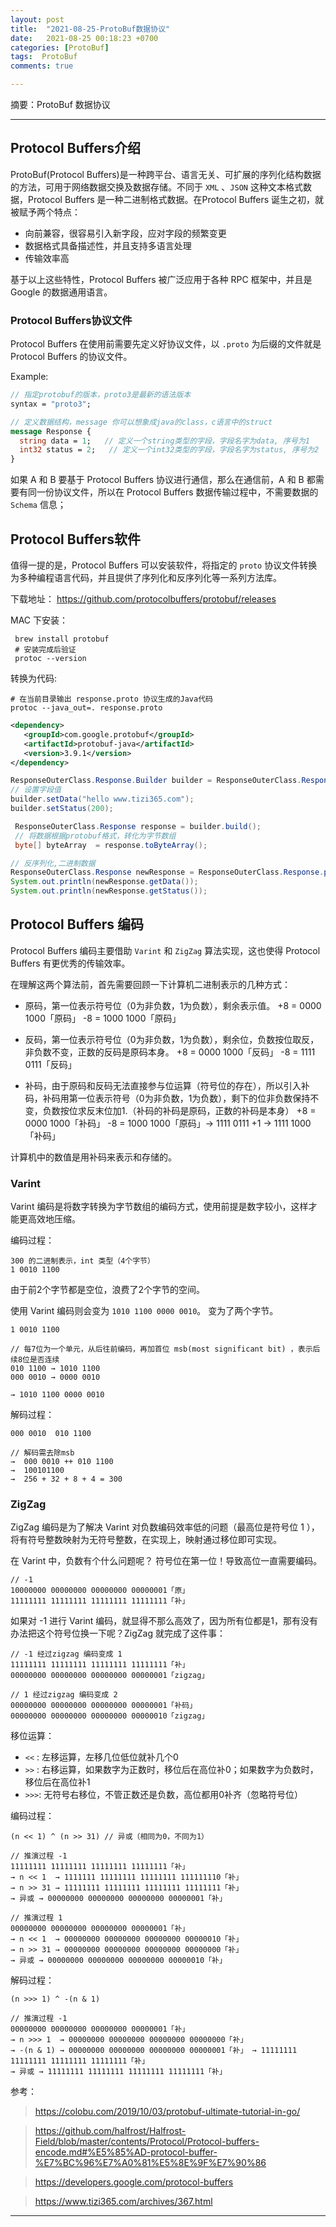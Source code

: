 ```yaml
---
layout: post
title:  "2021-08-25-ProtoBuf数据协议"
date:   2021-08-25 00:18:23 +0700
categories: [ProtoBuf]
tags:  ProtoBuf
comments: true

---
```


摘要：ProtoBuf 数据协议

------

## Protocol Buffers介绍

ProtoBuf(Protocol Buffers)是一种跨平台、语言无关、可扩展的序列化结构数据的方法，可用于网络数据交换及数据存储。不同于 `XML` 、`JSON` 这种文本格式数据，Protocol Buffers 是一种二进制格式数据。在Protocol Buffers 诞生之初，就被赋予两个特点：
* 向前兼容，很容易引入新字段，应对字段的频繁变更
* 数据格式具备描述性，并且支持多语言处理
* 传输效率高

基于以上这些特性，Protocol Buffers 被广泛应用于各种 RPC 框架中，并且是 Google 的数据通用语言。

### Protocol Buffers协议文件

Protocol Buffers 在使用前需要先定义好协议文件，以 `.proto` 为后缀的文件就是Protocol Buffers 的协议文件。

Example:

```protobuf
// 指定protobuf的版本，proto3是最新的语法版本
syntax = "proto3";

// 定义数据结构，message 你可以想象成java的class，c语言中的struct
message Response {
  string data = 1;   // 定义一个string类型的字段，字段名字为data, 序号为1
  int32 status = 2;   // 定义一个int32类型的字段，字段名字为status, 序号为2
}
```

如果 A 和 B 要基于 Protocol Buffers 协议进行通信，那么在通信前，A 和 B 都需要有同一份协议文件，所以在 Protocol Buffers 数据传输过程中，不需要数据的 `Schema` 信息；

## Protocol Buffers软件

值得一提的是，Protocol Buffers 可以安装软件，将指定的 `proto` 协议文件转换为多种编程语言代码，并且提供了序列化和反序列化等一系列方法库。

下载地址： <https://github.com/protocolbuffers/protobuf/releases>

MAC 下安装：

```shell
 brew install protobuf 
 # 安装完成后验证
 protoc --version
```

转换为代码:

```shell
# 在当前目录输出 response.proto 协议生成的Java代码
protoc --java_out=. response.proto
```

```xml
<dependency>
   <groupId>com.google.protobuf</groupId>
   <artifactId>protobuf-java</artifactId>
   <version>3.9.1</version>
</dependency>
```

```java
ResponseOuterClass.Response.Builder builder = ResponseOuterClass.Response.newBuilder();
// 设置字段值
builder.setData("hello www.tizi365.com");
builder.setStatus(200);

 ResponseOuterClass.Response response = builder.build();
 // 将数据根据protobuf格式，转化为字节数组
 byte[] byteArray  = response.toByteArray();

// 反序列化,二进制数据
ResponseOuterClass.Response newResponse = ResponseOuterClass.Response.parseFrom(byteArray);
System.out.println(newResponse.getData());
System.out.println(newResponse.getStatus());
```

## Protocol Buffers 编码

Protocol Buffers 编码主要借助 `Varint` 和 `ZigZag` 算法实现，这也使得 Protocol Buffers 有更优秀的传输效率。

在理解这两个算法前，首先需要回顾一下计算机二进制表示的几种方式：

* 原码，第一位表示符号位（0为非负数，1为负数），剩余表示值。
+8 = 0000 1000「原码」
-8 = 1000 1000「原码」

* 反码，第一位表示符号位（0为非负数，1为负数），剩余位，负数按位取反，非负数不变，正数的反码是原码本身。
+8 = 0000 1000「反码」
-8 = 1111 0111「反码」

* 补码，由于原码和反码无法直接参与位运算（符号位的存在），所以引入补码，补码用第一位表示符号（0为非负数，1为负数），剩下的位非负数保持不变，负数按位求反末位加1.（补码的补码是原码，正数的补码是本身）
+8 = 0000 1000「补码」
-8 = 1000 1000「原码」-> 1111 0111 +1 -> 1111 1000「补码」

计算机中的数值是用补码来表示和存储的。

### Varint

Varint 编码是将数字转换为字节数组的编码方式，使用前提是数字较小，这样才能更高效地压缩。

编码过程：

```
300 的二进制表示，int 类型（4个字节）
1 0010 1100
```

由于前2个字节都是空位，浪费了2个字节的空间。

使用 Varint 编码则会变为 `1010 1100 0000 0010`。 变为了两个字节。

```
1 0010 1100

// 每7位为一个单元，从后往前编码，再加首位 msb(most significant bit) ，表示后续8位是否连续
010 1100 → 1010 1100
000 0010 → 0000 0010

→ 1010 1100 0000 0010
```

解码过程：

```
000 0010  010 1100

// 解码需去除msb
→  000 0010 ++ 010 1100 
→  100101100
→  256 + 32 + 8 + 4 = 300
```

### ZigZag

ZigZag 编码是为了解决 Varint 对负数编码效率低的问题（最高位是符号位 1 ），将有符号整数映射为无符号整数，在实现上，映射通过移位即可实现。

在 Varint 中，负数有个什么问题呢？ 符号位在第一位！导致高位一直需要编码。

```
// -1
10000000 00000000 00000000 00000001「原」
11111111 11111111 11111111 11111111「补」
```
如果对 -1 进行 Varint 编码，就显得不那么高效了，因为所有位都是1，那有没有办法把这个符号位换一下呢？ZigZag 就完成了这件事：

```
// -1 经过zigzag 编码变成 1
11111111 11111111 11111111 11111111「补」
00000000 00000000 00000000 00000001「zigzag」

// 1 经过zigzag 编码变成 2
00000000 00000000 00000000 00000001「补码」
00000000 00000000 00000000 00000010「zigzag」
```

移位运算：

* `<<` : 左移运算，左移几位低位就补几个0
* `>>` : 右移运算，如果数字为正数时，移位后在高位补0；如果数字为负数时，移位后在高位补1
* `>>>`: 无符号右移位，不管正数还是负数，高位都用0补齐（忽略符号位）


编码过程：

```
(n << 1) ^ (n >> 31) // 异或（相同为0，不同为1）

// 推演过程 -1 
11111111 11111111 11111111 11111111「补」
→ n << 1  → 1111111 11111111 11111111 111111110「补」
→ n >> 31 → 11111111 11111111 11111111 11111111「补」
→ 异或 → 00000000 00000000 00000000 00000001「补」

// 推演过程 1 
00000000 00000000 00000000 00000001「补」
→ n << 1  → 00000000 00000000 00000000 00000010「补」
→ n >> 31 → 00000000 00000000 00000000 00000000「补」
→ 异或 → 00000000 00000000 00000000 00000010「补」
```

解码过程：

```
(n >>> 1) ^ -(n & 1)

// 推演过程 -1
00000000 00000000 00000000 00000001「补」
→ n >>> 1  → 00000000 00000000 00000000 00000000「补」
→ -(n & 1) → 00000000 00000000 00000000 00000001「补」 → 11111111 11111111 11111111 11111111「补」
→ 异或 → 11111111 11111111 11111111 11111111「补」
```

参考：
> <https://colobu.com/2019/10/03/protobuf-ultimate-tutorial-in-go/>

> <https://github.com/halfrost/Halfrost-Field/blob/master/contents/Protocol/Protocol-buffers-encode.md#%E5%85%AD-protocol-buffer-%E7%BC%96%E7%A0%81%E5%8E%9F%E7%90%86>

> <https://developers.google.com/protocol-buffers>

> <https://www.tizi365.com/archives/367.html>

------
